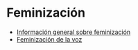 # Feminización
* [Información general sobre feminización](pages/transicion/feminizacion/informacion-general.md)
* [Feminización de la voz](pages/transicion/feminizacion/feminizacion-voz.md)
